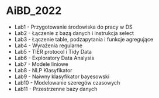 # AiBD_2022

- Lab1 - Przygotowanie środowiska do pracy w DS
- Lab2 - Łączenie z bazą danych i instrukcja select 
- Lab3 - Łączenie table, podzapytania i funkcje agregujące 
- Lab4 - Wyrażenia regularne 
- Lab5 - TIER protocol i Tidy Data
- Lab6 - Exploratory Data Analysis
- Lab7 - Modele liniowe
- Lab8 - NLP Klasyfikator
- Lab9 - Naiwny klasyfikator bayesowski
- Lab10 - Modelowanie szeregów czasowych
- Lab11 - Przestrzenne bazy danych

